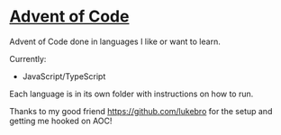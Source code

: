 # [Advent of Code](https://adventofcode.com/)

Advent of Code done in languages I like or want to learn.

Currently:

- JavaScript/TypeScript

Each language is in its own folder with instructions on how to run.

Thanks to my good friend https://github.com/lukebro for the setup and getting me hooked on AOC!